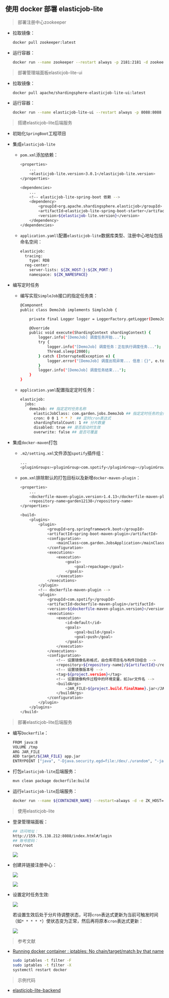 ## 使用 docker 部署 elasticjob-lite

> 部署注册中心zookeeper
  
* 拉取镜像：

  ```bash
  docker pull zookeeper:latest
  ```

* 运行容器：

  ```bash
  docker run --name zookeeper --restart always -p 2181:2181 -d zookeeper:latest
  ```

> 部署管理端面板elasticjob-lite-ui

* 拉取镜像：
  
  ```bash
  docker pull apache/shardingsphere-elasticjob-lite-ui:latest
  ```

* 运行容器：
  
  ```bash
  docker run --name elasticjob-lite-ui --restart always -p 8088:8088 -d apache/shardingsphere-elasticjob-lite-ui:latest
  ```

> 搭建elasticjob-lite后端服务

* 初始化```SpringBoot```工程项目
 
* 集成```elasticjob-lite```
  
  * ```pom.xml```添加依赖：

    ```bash
    <properties>
        ...
        <elasticjob-lite.version>3.0.1</elasticjob-lite.version>
    </properties>

    <dependencies>
        ...
        <!-- elasticjob-lite-spring-boot 依赖 -->
        <dependency>
            <groupId>org.apache.shardingsphere.elasticjob</groupId>
            <artifactId>elasticjob-lite-spring-boot-starter</artifactId>
            <version>${elasticjob-lite.version}</version>
        </dependency>
    </dependencies>
    ```
  
  * ```application.yamll```配置```elasticjob-lite```数据库类型、注册中心地址包括命名空间：

    ```bash
    elasticjob:
      tracing:
        type: RDB
      reg-center:
        server-lists: ${ZK_HOST:}:${ZK_PORT:}
        namespace: ${ZK_NAMESPACE}
    ```

* 编写定时任务
  
  * 编写实现```SimpleJob```接口的指定任务类：

    ```bash
    @Component
    public class DemoJob implements SimpleJob {

        private final Logger logger = LoggerFactory.getLogger(DemoJob.class);

        @Override
        public void execute(ShardingContext shardingContext) {
            logger.info("[DemoJob] 调度任务开始...");
            try {
                logger.info("[DemoJob] 调度任务：正在执行调度任务...");
                Thread.sleep(2000);
            } catch (InterruptedException e) {
                logger.error("[DemoJob] 调度出现异常... 信息：{}", e.toString());
            } 
            logger.info("[DemoJob] 调度任务结束...");
        }
    }
    ```

  * ```application.yaml```配置指定定时任务：

    ```bash
    elasticjob:
      jobs:
        demoJob: ## 指定定时任务名称
          elasticJobClass: com.garden.jobs.DemoJob ## 指定定时任务的全限定类名
          cron: 0 0 1 * * ?  ## 定时cron表达式
          shardingTotalCount: 1 ## 分片数量
          disabled: true ## 是否启动时生效
          overwrite: false ## 是否可覆盖
    ```

* 集成```docker-maven```打包

  * ```.m2/setting.xml```文件添加```spotify```插件组：

    ```bash
    ...
    <pluginGroups><pluginGroup>com.spotify</pluginGroup></pluginGroups>
    ```
  
  * ```pom.xml```排除默认的打包目标以及新增```docker-maven-plugin```：

    ```bash
    <properties>
        ...
        <dockerfile-maven-plugin.version>1.4.13</dockerfile-maven-plugin.version>
        <repository-name>garden12138</repository-name>
    </properties>

    <build>
        <plugins>
            <plugin>
                <groupId>org.springframework.boot</groupId>
                <artifactId>spring-boot-maven-plugin</artifactId>
                <configuration>
                    <mainClass>com.garden.JobsApplication</mainClass>
                </configuration>
                <executions>
                    <execution>
                        <goals>
                            <goal>repackage</goal>
                        </goals>
                    </execution>
                </executions>
            </plugin>
            <!-- dockerfile-maven-plugin -->
            <plugin>
                <groupId>com.spotify</groupId>
                <artifactId>dockerfile-maven-plugin</artifactId>
                <version>${dockerfile-maven-plugin.version}</version>
                <executions>
                    <execution>
                        <id>default</id>
                        <goals>
                            <goal>build</goal>
                            <goal>push</goal>
                        </goals>
                    </execution>
                </executions>
                <configuration>
                    <!-- 设置镜像名称格式，由仓库项目名与构件ID组合 -->
                    <repository>${repository-name}/${artifactId}</repository>
                    <!-- 设置镜像版本号 -->
                    <tag>${project.version}</tag>
                    <!-- 设置镜像构件过程中的环境变量，如Jar文件名 -->
                    <buildArgs>
                        <JAR_FILE>${project.build.finalName}.jar</JAR_FILE>
                    </buildArgs>
                </configuration>
            </plugin>
        </plugins>
    </build>
    ```

> 部署elasticjob-lite后端服务

* 编写```Dockerfile```：

  ```bash
  FROM java:8
  VOLUME /tmp
  ARG JAR_FILE
  ADD target/${JAR_FILE} app.jar
  ENTRYPOINT ["java", "-Djava.security.egd=file:/dev/./urandom", "-jar", "/app.jar"]
  ```

* 打包```elasticjob-lite```后端服务：

  ```bash
  mvn clean package dockerfile:build
  ```

* 运行```elasticjob-lite```后端服务：

  ```bash
  docker run --name ${CONTAINER_NAME} --restart=always -d -e ZK_HOST=$(docker inspect --format='{{(index (index .NetworkSettings.IPAddress))}}' ${ZK_NAME}) -e ZK_PORT=${ZK_PORT} ${IMG_NAME}:${IMG_VERSION}
  ```

> 使用elasticjob-lite

* 登录管理端面板：

  ```bash
  ## 访问地址：
  http://159.75.138.212:8088/index.html#/login
  ## 账号密码：
  root/root
  ```

  ![](https://raw.githubusercontent.com/Garden12138/picbed-cloud/main/minikube/Snipaste_2023-04-14_11-37-11.png)

* 创建并链接注册中心：
  
  ![](https://raw.githubusercontent.com/Garden12138/picbed-cloud/main/minikube/Snipaste_2023-04-14_11-39-02.png)

  ![](https://raw.githubusercontent.com/Garden12138/picbed-cloud/main/minikube/Snipaste_2023-04-14_11-38-25.png)

* 设置定时任务生效:

  ![](https://raw.githubusercontent.com/Garden12138/picbed-cloud/main/minikube/Snipaste_2023-04-14_11-39-30.png)

  若设置生效后处于分片待调整状态，可将```cron```表达式更新为当前可触发时间（如```* * * * *```）使状态变为正常，然后再将原本```cron```表达式更新：

  ![](https://raw.githubusercontent.com/Garden12138/picbed-cloud/main/minikube/Snipaste_2023-04-17_15-28-43.png)

> 参考文献

* [Running docker container : iptables: No chain/target/match by that name](https://stackoverflow.com/questions/31667160/running-docker-container-iptables-no-chain-target-match-by-that-name)
  
  ```bash
  sudo iptables -t filter -F
  sudo iptables -t filter -X
  systemctl restart docker
  ```

> 示例代码

* [elasticjob-lite-backend](https://gitee.com/FSDGarden/elasticjob-lite-backend.git)